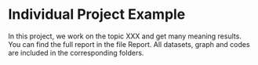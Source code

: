 # Individual Project Example

In this project, we work on the topic XXX and get many meaning results. You can find the full report in the file Report. All datasets, graph and codes are included in the corresponding folders.
